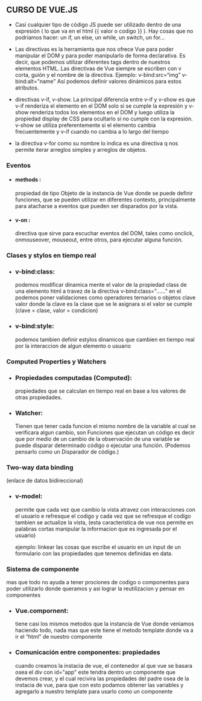 ## CURSO DE VUE.JS

 - Casi cualquier tipo de código JS puede ser utilizado dentro de una expresión ( lo que va en el html {{ valor o codigo }} ). Hay cosas que no podríamos hacer: un if, un else, un while, un switch, un for…

 - Las directivas es la herramienta que nos ofrece Vue para poder manipular el DOM y para poder manipularlo de forma declarativa. Es decir, que podemos utilizar diferentes tags dentro de nuestros elementos HTML. Las directivas de Vue siempre se escriben con v corta, guión y el nombre de la directiva. Ejemplo: v-bind:src=“img” v-bind:alt="name" Así podemos definir valores dinámicos para estos atributos.

 - directivas v-if, v-show. La principal diferencia entre v-if y v-show es que v-if renderiza el elemento en el DOM solo si se cumple la expresión y v-show renderiza todos los elementos en el DOM y luego utiliza la propiedad display de CSS para ocultarlo si no cumple con la expresión. v-show se utiliza preferentemente si el elemento cambia frecuentemente y v-if cuando no cambia a lo largo del tiempo

 - la directiva v-for como su nombre lo indica es una directiva q nos permite iterar arreglos simples y arreglos de objetos.

 ### Eventos

 - #### methods :
    propiedad de tipo Objeto de la instancia de Vue donde se puede definir funciones, que se pueden utilizar en diferentes contexto, principalmente para atacharse a eventos que pueden ser disparados por la vista.
    
 - #### v-on : 
   directiva que sirve para escuchar eventos del DOM, tales como onclick, onmouseover, mouseout, entre otros, para ejecutar alguna función.

### Clases y stylos en tiempo real

- ### v-bind:class:
   podemos modificar dinamica mente el valor de la propiedad class de una elemento html a travez de la directiva v-bind:class="......" en el podemos poner validaciones como operadores ternarios o objetos clave valor donde la clave es la clase que se le asignara si el valor se cumple (clave = clase, valor = condicion)

- ### v-bind:style:
   podemos tambien definir estylos dinamicos que cambien en tiempo real por la interaccion de algun elemento o usuario


### Computed Properties y Watchers

- ### Propiedades computadas (Computed):
   propiedades que se calculan en tiempo real en base a los valores de otras propiedades.

- ### Watcher:
   Tienen que tener cada funcion el mismo nombre de la variable al cual se verificara algun cambio, son Funciones que ejecutan un código es decir que por medio de un cambio de la observación de una variable se puede disparar determinado código o ejecutar una función. (Podemos pensarlo como un Disparador de código.)

### Two-way data binding
   (enlace de datos bidireccional)

- ### v-model:
   permite que cada vez que cambio la vista atravez con interacciones con el usuario e refresque el codigo y cada vez que se refresque el codigo tambien se actualize la vista, (esta caracteristica de vue nos permite en palabras cortas manipular la informacion que es ingresada por el usuario)

   ejemplo: linkear las cosas que escribe el usuario en un input de un formulario con las propiedades que tenemos definidas en data.


### Sistema de componente
   mas que todo no ayuda a tener prociones de codigo o componentes para poder utilizarlo donde queramos y asi lograr la reutilizacion y pensar en componentes

- ### Vue.compornent:
   tiene casi los mismos metodos que la instancia de Vue donde veniamos haciendo todo, nada mas que este tiene el metodo template donde va a ir el “html” de nuestro componente 

- ### Comunicación entre componentes: propiedades
   cuando creamos la instacia de vue, el contenedor al que vue se basara osea el div con id="app" este tendra dentro un componente que devemos crear, y el cual recivira las propiedades del padre osea de la instacia de vue, para que con esto podamos obtener las variables y agregarlo a nuestro template para usarlo como un componente 